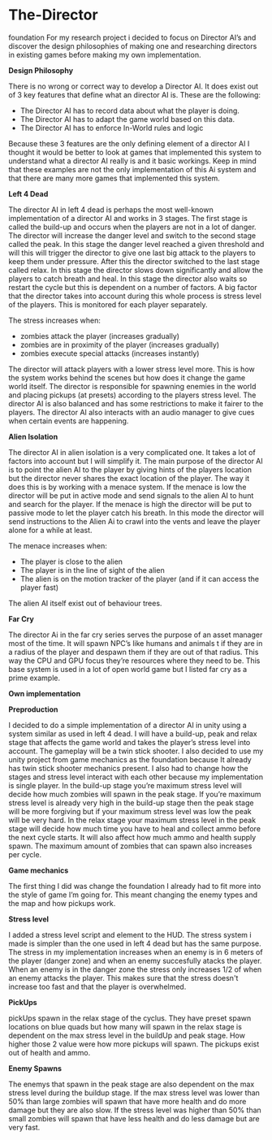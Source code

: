 # The-Director
foundation
For my research project i decided to focus on Director AI’s and discover the design philosophies of making one and researching directors in existing games before making my own implementation.

**Design Philosophy**

There is no wrong or correct way to develop a Director AI. It does exist out of 3 key features that define what an director AI is. These are the following:
-	The Director AI has to record data about what the player is doing.
-	The Director AI has to adapt the game world based on this data.
-	The Director AI has to enforce In-World rules and logic

Because these 3 features are the only defining element of a director AI I thought it would be better to look at games that implemented this system to understand what a director AI really is and it basic workings. Keep in mind that these examples are not the only implementation of this Ai system and that there are many more games that implemented this system.

**Left 4 Dead**

The director AI in left 4 dead is perhaps the most well-known implementation of a director AI and works in 3 stages. The first stage is called the build-up and occurs when the players are not in a lot of danger. The director will increase the danger level and switch to the second stage called the peak. In this stage the danger level reached a given threshold and will this will trigger the director to give one last big attack to the players to keep them under pressure. After this the director switched to the last stage called relax. In this stage the director slows down significantly and allow the players to catch breath and heal. In this stage the director also waits so restart the cycle but this is dependent on a number of factors. A big factor that the director takes into account during this whole process is stress level of the players. This is monitored for each player separately. 

The stress increases when:
- zombies attack the player (increases gradually)
- zombies are in proximity of the player (increases gradually)
- zombies execute special attacks (increases instantly)

The director will attack players with a lower stress level more. This is how the system works behind the scenes but how does it change the game world itself. The director is responsible for spawning enemies in the world and placing pickups (at presets) according to the players stress level. The director AI is also balanced and has some restrictions to make it fairer to the players. The director AI also interacts with an audio manager to give cues when certain events are happening. 

**Alien Isolation**

The director AI in alien isolation is a very complicated one. It takes a lot of factors into account but I will simplify it. The main purpose of the director AI is to point the alien AI to the player by giving hints of the players location but the director never shares the exact location of the player. The way it does this is by working with a menace system. If the menace is low the director will be put in active mode and send signals to the alien AI to hunt and search for the player. If the menace is high the director will be put to passive mode to let the player catch his breath. In this mode the director will send instructions to the Alien Ai to crawl into the vents and leave the player alone for a while at least. 

The menace increases when:
- The player is close to the alien
- The player is in the line of sight of the alien
- The alien is on the motion tracker of the player (and if it can access the player fast)

The alien AI itself exist out of behaviour trees.

**Far Cry**

The director Ai in the far cry series serves the purpose of an asset manager most of the time. It will spawn NPC’s like humans and animals t if they are in a radius of the player and despawn them if they are out of that radius. This way the CPU and GPU focus they’re resources where they need to be. This base system is used in a lot of open world game but I listed far cry as a prime example.

**Own implementation**

**Preproduction**

I decided to do a simple implementation of a director AI in unity using a system similar as used in left 4 dead. I will have a build-up, peak and relax stage that affects the game world and takes the player’s stress level into account. The gameplay will be a twin stick shooter. I also decided to use my unity project from game mechanics as the foundation because It already has twin stick shooter mechanics present. I also had to change how the stages and stress level interact with each other because my implementation is single player. In the build-up stage you’re maximum stress level will decide how much zombies will spawn in the peak stage. If you’re maximum stress level is already very high in the build-up stage then the peak stage will be more forgiving but if your maximum stress level was low the peak will be very hard. In the relax stage your maximum stress level in the peak stage will decide how much time you have to heal and collect ammo before the next cycle starts. It will also affect how much ammo and health supply spawn. The maximum amount of zombies that can spawn also increases per cycle.

**Game mechanics**

The first thing I did was change the foundation I already had to fit more into the style of game I’m going for. This meant changing the enemy types and the map and how pickups work.

**Stress level**

I added a stress level script and element to the HUD. The stress system i made is simpler than the one used in left 4 dead but has the same purpose. The stress in my implementation increases when an enemy is in 6 meters of the player (danger zone) and when an enemy succesfully atacks the player. When an enemy is in the danger zone the stress only increases 1/2 of when an enemy attacks the player. This makes sure that the stress doesn't increase too fast and that the player is overwhelmed.

**PickUps**

pickUps spawn in the relax stage of the cyclus. They have preset spawn locations on blue quads but how many will spawn in the relax stage is dependent on the max stress level in the buildUp and peak stage. How higher those 2 value were how more pickups will spawn. The pickups exist out of health and ammo.

**Enemy Spawns**

The enemys that spawn in the peak stage are also dependent on the max stress level during the buildup stage. If the max stress level was lower than 50% than large zombies will spawn that have more health and do more damage but they are also slow. If the stress level was higher than 50% than small zombies will spawn that have less health and do less damage but are very fast.



